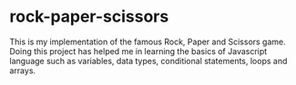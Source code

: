 # rock-paper-scissors

This is my implementation of the famous Rock, Paper and Scissors game. Doing this project has helped me in learning the basics of Javascript language such as variables, data types, conditional statements, loops and arrays.
